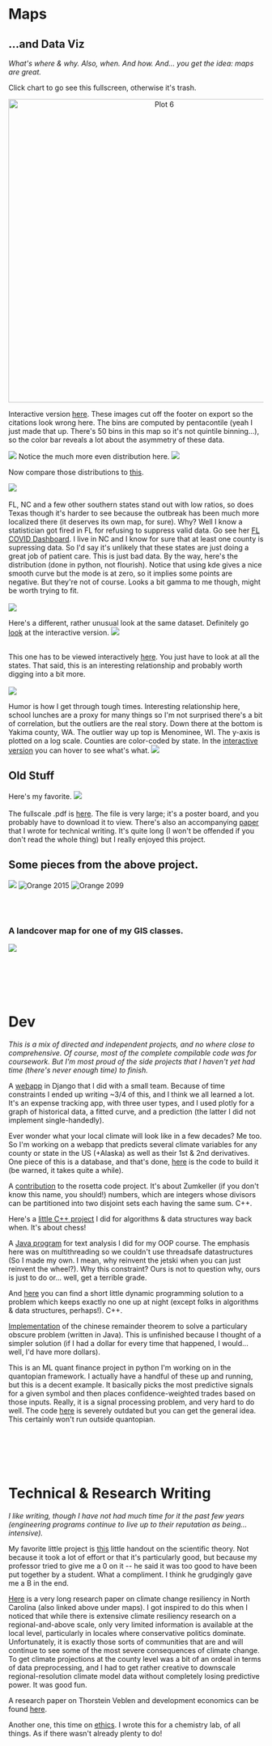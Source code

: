 # Maps
## ...and Data Viz
*What's where & why. Also, when. And how. And... you get the idea: maps are great.*

Click chart to go see this fullscreen, otherwise it's trash.
<div>
    <a href="https://plotly.com/~mcknn/6/?share_key=4brepK2JNzlUSkl143ji6K" target="_blank" title="Plot 6" style="display: block; text-align: center;"><img src="https://plotly.com/~mcknn/6.png?share_key=4brepK2JNzlUSkl143ji6K" alt="Plot 6" style="max-width: 100%;width: 600px;"  width="600" onerror="this.onerror=null;this.src='https://plotly.com/404.png';" /></a>
</div>


Interactive version [here](https://public.flourish.studio/visualisation/3278148/). These images cut off the footer on export so the citations look wrong here. The bins are computed by pentacontile (yeah I just made that up. There's 50 bins in this map so it's not quintile binning...), so the color bar reveals a lot about the asymmetry of these data.

![](https://github.com/mcknn/Portfolio/blob/master/images/COVID19_Deaths_US.png)
Notice the much more even distribution here.
![](https://github.com/mcknn/Portfolio/blob/master/images/COVID19_Cases_US.png)

Now compare those distributions to [this](https://public.flourish.studio/visualisation/3281010).

![](https://github.com/mcknn/Portfolio/blob/master/images/COVID19_Deaths_per_Case.png)
<br><br/>
FL, NC and a few other southern states stand out with low ratios, so does Texas though it's harder to see because the outbreak has been much more localized there (it deserves its own map, for sure). Why? Well I know a statistician got fired in FL for refusing to suppress valid data. Go see her [FL COVID Dashboard](https://experience.arcgis.com/experience/7572b118dc3c48d885d1c643c195314e/). I live in NC and I know for sure that at least one county is supressing data. So I'd say it's unlikely that these states are just doing a great job of patient care. This is just bad data. By the way, here's the distribution (done in python, not flourish). Notice that using kde gives a nice smooth curve but the mode is at zero, so it implies some points are negative. But they're not of course. Looks a bit gamma to me though, might be worth trying to fit. <br><br/>
![](https://github.com/mcknn/Portfolio/blob/master/images/deaths_per_case_kde.png)

Here's a different, rather unusual look at the same dataset. Definitely go [look](https://public.flourish.studio/visualisation/3281744/) at the interactive version.
![](https://github.com/mcknn/Portfolio/blob/master/images/COVID19_by_st_cty_Treemap.png)<br><br/>

This one has to be viewed interactively [here](https://public.flourish.studio/visualisation/3288891). You just have to look at all the states. That said, this is an interesting relationship and probably worth digging into a bit more.<br><br/>
![](https://github.com/mcknn/Portfolio/blob/master/images/COVID19%20deaths%20per%20case%20vs%20YPPL.png)


Humor is how I get through tough times. Interesting relationship here, school lunches are a proxy for many things so I'm not surprised there's a bit of correlation, but the outliers are the real story. Down there at the bottom is Yakima county, WA. The outlier way up top is Menominee, WI. The y-axis is plotted on a log scale. Counties are color-coded by state. In the [interactive version](https://public.flourish.studio/visualisation/3281437) you can hover to see what's what.
![](https://github.com/mcknn/Portfolio/blob/master/images/Free_Lunch.png)

## Old Stuff

Here's my favorite.
![](https://github.com/mcknn/Portfolio/blob/master/images/ncccmap.png)
<br><br/>
The fullscale .pdf is [here](https://github.com/mcknn/Portfolio/blob/master/pdf/GISIIProjectMcKann.pdf). The file is very large; it's a poster board, and you probably have to download it to view. There's also an accompanying [paper](https://github.com/mcknn/Portfolio/blob/master/pdf/TechrepFinalDraft.pdf) that I wrote for technical writing. It's quite long (I won't be offended if you don't read the whole thing) but I really enjoyed this project.

## Some pieces from the above project.
![](https://github.com/mcknn/Portfolio/blob/master/images/changeIndexAlg.png)
![Orange 2015](https://github.com/mcknn/Portfolio/blob/master/images/orange15.jpg)
![Orange 2099](https://github.com/mcknn/Portfolio/blob/master/images/orange99.jpg)

<br></br>
### A landcover map for one of my GIS classes.
![](https://github.com/mcknn/Portfolio/blob/master/images/Lab2.jpg)



<br></br>
<br></br>
# Dev
*This is a mix of directed and independent projects, and no where close to comprehensive. Of course, most of the complete compilable code was for coursework. But I'm most proud of the side projects that I haven't yet had time (there's never enough time) to finish.*

A [webapp](https://github.com/mcknn/exp) in Django that I did with a small team. Because of time constraints I ended up writing ~3/4 of this, and I think we all learned a lot. It's an expense tracking app, with three user types, and I used plotly for a graph of historical data, a fitted curve, and a prediction (the latter I did not implement single-handedly).

Ever wonder what your local climate will look like in a few decades? Me too. So I'm working on a webapp that predicts several climate variables for any county or state in the US (+Alaska) as well as their 1st & 2nd derivatives. One piece of this is a database, and that's done, [here](https://github.com/mcknn/nclimdiv-monthly) is the code to build it (be warned, it takes quite a while).

A [contribution](http://rosettacode.org/wiki/Zumkeller_numbers#C.2B.2B) to the rosetta code project. It's about Zumkeller (if you don't know this name, you should!) numbers, which are integers whose divisors can be partitioned into two disjoint sets each having the same sum. C++.

Here's a [little C++ project](https://repl.it/@mcknn/KnightMove#main.cpp) I did for algorithms & data structures way back when. It's about chess!

A [Java program](https://repl.it/@mcknn/ShrillSubtleFrontpage#Main.java) for text analysis I did for my OOP course. The emphasis here was on multithreading so we couldn't use threadsafe datastructures (So I made my own. I mean, why reinvent the jetski when you can just reinvent the wheel?). Why this constraint? Ours is not to question why, ours is just to do or... well, get a terrible grade.

And [here](https://repl.it/@mcknn/CMPSC-465-Project-6#main.cpp) you can find a short little dynamic programming solution to a problem which keeps exactly no one up at night (except folks in algorithms & data structures, perhaps!). C++.

[Implementation](https://repl.it/@mcknn/CRT-implementation#CRT.java) of the chinese remainder theorem to solve a particulary obscure problem (written in Java). This is unfinished because I thought of a simpler solution (if I had a dollar for every time that happened, I would... well, I'd have more dollars).

This is an ML quant finance project in python I'm working on in the quantopian framework. I actually have a handful of these up and running, but this is a decent example. It basically picks the most predictive signals for a given symbol and then places confidence-weighted trades based on those inputs. Really, it is a signal processing problem, and very hard to do well. The code [here](https://repl.it/@mcknn/UsableUnselfishCookie#main.py) is severely outdated but you can get the general idea. This certainly won't run outside quantopian.



<br></br>
<br></br>
# Technical & Research Writing
*I like writing, though I have not had much time for it the past few years (engineering programs continue to live up to their reputation as being... intensive).*

My favorite little project is [this](https://github.com/mcknn/Portfolio/blob/master/pdf/Scientific%20theory.pdf) little handout on the scientific theory. Not because it took a lot of effort or that it's particularly good, but because my professor tried to give me a 0 on it -- he said it was too good to have been put together by a student. What a compliment. I think he grudgingly gave me a B in the end.

[Here](https://github.com/mcknn/Portfolio/blob/master/pdf/TechrepFinalDraft.pdf) is a very long research paper on climate change resiliency in North Carolina (also linked above under maps). I got inspired to do this when I noticed that while there is extensive climate resiliency research on a regional-and-above scale, only very limited information is available at the local level, particularly in locales where conservative politics dominate. Unfortunately, it is exactly those sorts of communities that are and will continue to see some of the most severe consequences of climate change. To get climate projections at the county level was a bit of an ordeal in terms of data preprocessing, and I had to get rather creative to downscale regional-resolution climate model data without completely losing predictive power. It was good fun.

A research paper on Thorstein Veblen and development economics can be found [here](https://github.com/mcknn/Portfolio/blob/master/pdf/McKann_final.pdf).

Another one, this time on [ethics](https://github.com/mcknn/Portfolio/blob/master/pdf/EthicsPaperMcKann.pdf). I wrote this for a chemistry lab, of all things. As if there wasn't already plenty to do!

